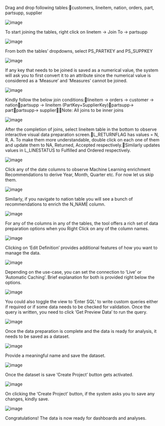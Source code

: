 Drag and drop following tables:customers, lineitem, nation, orders, part, partsupp, supplier

![image](https://user-images.githubusercontent.com/90479726/133122834-e5dd2172-ac95-4b0d-bb6c-9de1c8cd74fc.png)

To start joining the tables, right click on linetem -> Join To -> partsupp

![image](https://user-images.githubusercontent.com/90479726/133122909-c2cd4093-0bf8-4214-9859-f4b73d1021b2.png)

From both the tables’ dropdowns, select PS_PARTKEY and PS_SUPPKEY

![image](https://user-images.githubusercontent.com/90479726/133123145-8e923dd8-d6f6-488b-a2a2-124d3db8145c.png)

If any key that needs to be joined is saved as a numerical value, the system will ask you to first convert it to an attribute since the numerical value is considered as a ‘Measure’ and ‘Measures’ cannot be joined.

![image](https://user-images.githubusercontent.com/90479726/133123345-310e93a5-71d4-4bb8-ba43-bb1a9177edc4.png)

Kindly follow the below join conditions:lineitem -> orders -> customer -> nationpartsupp -> lineitem (PartKey+SupplierKey)partsupp-> partpartsupp-> supplierNote: All joins to be inner joins

![image](https://user-images.githubusercontent.com/90479726/133123488-426de32b-ccc4-4d5f-ba52-61d81b514a00.png)

After the completion of joins, select lineitem table in the bottom to observe interactive visual data preparation screen.L_RETURNFLAG has values = N, R, A. To make them more understandable, double click on each one of them and update them to NA, Returned, Accepted respectively.Similarly updates values in L_LINESTATUS to Fulfilled and Ordered respectively.

![image](https://user-images.githubusercontent.com/90479726/133123652-3160c015-a848-4c23-b94c-008c23454a91.png)

Click any of the date columns to observe Machine Learning enrichment Recommendations to derive Year, Month, Quarter etc. For now let us skip them.

![image](https://user-images.githubusercontent.com/90479726/133123791-dd2cd5f5-02bf-4d8b-a892-9c06f9f45c56.png)

Similarly, if you navigate to nation table you will see a bunch of recommendations to enrich the N_NAME column.

![image](https://user-images.githubusercontent.com/90479726/133123914-e30a6721-f810-4ed0-9919-782ea1ff8fe8.png)

For any of the columns in any of the tables, the tool offers a rich set of data preparation options when you Right Click on any of the column names.

![image](https://user-images.githubusercontent.com/90479726/133124039-e2cb5e14-65be-4e3d-9d27-c12a016be0c1.png)

Clicking on ‘Edit Definition’ provides additional features of how you want to manage the data.

![image](https://user-images.githubusercontent.com/90479726/133124199-85ceb79e-9a64-4bcc-9418-d1d6b0312da0.png)

Depending on the use-case, you can set the connection to ‘Live’ or ‘Automatic Caching’. Brief explanation for both is provided right below the options.

![image](https://user-images.githubusercontent.com/90479726/133124297-49c610cb-b613-4057-b5b4-8eaec8538713.png)

You could also toggle the view to ‘Enter SQL’ to write custom queries either if required or if some data needs to be checked for validation. Once the query is written, you need to click ‘Get Preview Data’ to run the query.

![image](https://user-images.githubusercontent.com/90479726/133124425-fd401a72-e5d7-4e43-b9d2-56990c56e6fc.png)

Once the data preparation is complete and the data is ready for analysis, it needs to be saved as a dataset.

![image](https://user-images.githubusercontent.com/90479726/133124522-1349f280-382c-40ce-a4d5-f901f6a3bf2d.png)

Provide a meaningful name and save the dataset.

![image](https://user-images.githubusercontent.com/90479726/133124602-8b605cfa-4c71-4d09-8b8b-97dc08c45499.png)

Once the dataset is save ‘Create Project’ button gets activated.

![image](https://user-images.githubusercontent.com/90479726/133124705-9e58e6ff-1027-435a-97f7-2a2579db195f.png)

On clicking the ‘Create Project’ button, if the system asks you to save any changes, kindly save.

![image](https://user-images.githubusercontent.com/90479726/133124802-c9e94d1f-e8ae-4385-b534-a4d7b23796b8.png)

Congratulations! The data is now ready for dashboards and analyses.

